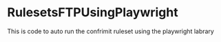 # RulesetsFTPUsingPlaywright
This is code to auto run the confrimit ruleset using the playwright labrary 
